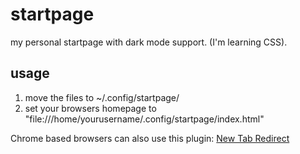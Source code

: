 # startpage

my personal startpage with dark mode support. (I'm learning CSS).

## usage

1. move the files to ~/.config/startpage/
2. set your browsers homepage to "file:///home/yourusername/.config/startpage/index.html"

Chrome based browsers can also use this plugin:
[New Tab Redirect](https://chrome.google.com/webstore/detail/new-tab-redirect/icpgjfneehieebagbmdbhnlpiopdcmna)
